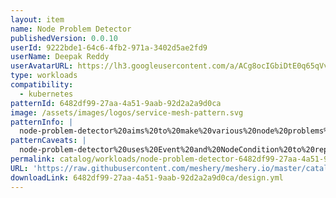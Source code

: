 ```yaml
---
layout: item
name: Node Problem Detector
publishedVersion: 0.0.10
userId: 9222bde1-64c6-4fb2-971a-3402d5ae2fd9
userName: Deepak Reddy
userAvatarURL: https://lh3.googleusercontent.com/a/ACg8ocIGbiDtE0q65qVvAUdzHw8Qky81rM0kSAknIqbgysfDCw=s96-c
type: workloads
compatibility:
  - kubernetes
patternId: 6482df99-27aa-4a51-9aab-92d2a2a9d0ca
image: /assets/images/logos/service-mesh-pattern.svg
patternInfo: |
  node-problem-detector%20aims%20to%20make%20various%20node%20problems%20visible%20to%20the%20upstream%0Alayers%20in%20the%20cluster%20management%20stack.%0AIt%20is%20a%20daemon%20that%20runs%20on%20each%20node%2C%20detects%20node%0Aproblems%20and%20reports%20them%20to%20apiserver.%0A%0Anode-problem-detector%20can%20either%20run%20as%20a%0A%5BDaemonSet%5D(https%3A%2F%2Fkubernetes.io%2Fdocs%2Fconcepts%2Fworkloads%2Fcontrollers%2Fdaemonset%2F)%20or%20run%20standalone.%0ANow%20it%20is%20running%20as%20a%0A%5BKubernetes%20Addon%5D(https%3A%2F%2Fgithub.com%2Fkubernetes%2Fkubernetes%2Ftree%2Fmaster%2Fcluster%2Faddons)%0Aenabled%20by%20default%20in%20the%20GKE%20cluster.%20It%20is%20also%20enabled%20by%20default%20in%20AKS%20as%20part%20of%20the%0A%5BAKS%20Linux%20Extension%5D(https%3A%2F%2Flearn.microsoft.com%2Fen-us%2Fazure%2Faks%2Ffaq%23what-is-the-purpose-of-the-aks-linux-extension-i-see-installed-on-my-linux-vmss-instances).%0A%0A%0AThere%20are%20tons%20of%20node%20problems%20that%20could%20possibly%20affect%20the%20pods%20running%20on%20the%20node%2C%20such%20as%3A%0A%0AInfrastructure%20daemon%20issues%3A%20ntp%20service%20down%3B%0AHardware%20issues%3A%20Bad%20CPU%2C%20memory%20or%20disk%3B%0AKernel%20issues%3A%20Kernel%20deadlock%2C%20corrupted%20file%20system%3B%0AContainer%20runtime%20issues%3A%20Unresponsive%20runtime%20daemon%3B%0A...%0ACurrently%2C%20these%20problems%20are%20invisible%20to%20the%20upstream%20layers%20in%20the%20cluster%20management%20stack%2C%20so%20Kubernetes%20will%20continue%20scheduling%20pods%20to%20the%20bad%20nodes.%0A%0ATo%20solve%20this%20problem%2C%20we%20introduced%20this%20new%20daemon%20node-problem-detector%20to%20collect%20node%20problems%20from%20various%20daemons%20and%20make%20them%20visible%20to%20the%20upstream%20layers.%20Once%20upstream%20layers%20have%20visibility%20to%20those%20problems%2C%20we%20can%20discuss%20the%20remedy%20system.%0A
patternCaveats: |
  node-problem-detector%20uses%20Event%20and%20NodeCondition%20to%20report%20problems%20to%20apiserver.%0A%0ANodeCondition%3A%20Permanent%20problem%20that%20makes%20the%20node%20unavailable%20for%20pods%20should%20be%20reported%20as%20NodeCondition.%0AEvent%3A%20Temporary%20problem%20that%20has%20limited%20impact%20on%20pod%20but%20is%20informative%20should%20be%20reported%20as%20Event.%0AFor%20more%20Caveats%20And%20Considerations%20checkout%20this%20https%3A%2F%2Fgithub.com%2Fkubernetes%2Fnode-problem-detector
permalink: catalog/workloads/node-problem-detector-6482df99-27aa-4a51-9aab-92d2a2a9d0ca.html
URL: 'https://raw.githubusercontent.com/meshery/meshery.io/master/catalog/6482df99-27aa-4a51-9aab-92d2a2a9d0ca/0.0.10/design.yml'
downloadLink: 6482df99-27aa-4a51-9aab-92d2a2a9d0ca/design.yml
---
```


